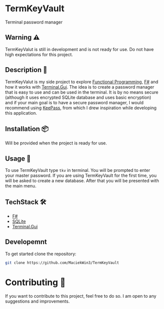 ﻿# TermKeyVault

Terminal password manager

## Warning ⚠️
TermKeyValut is still in development and is not ready for use. Do not have high expectations for this project.

## Description 📝
TermKeyValut is my side project to explore [Functional Programming](https://en.wikipedia.org/wiki/Functional_programming), [F#](https://fsharp.org/) and how it works with [Terminal.Gui](https://github.com/gui-cs/Terminal.Gui). The idea is to create a password manager that is easy to use and can be used in the terminal.
It is by no means secure (although it uses encrypted SQLite database and uses basic encryption) and if your main goal is to have a secure password manager, I would recommend using [KeePass](https://keepass.info/), from which I drew inspiration while developing this application.

## Installation 📦
Will be provided when the project is ready for use.

## Usage 🧰
To use TermKeyVault type `tkv` in terminal. You will be prompted to enter your master password. If you are using TermKeyVault for the first time, you will be asked to create a new database. After that you will be presented with the main menu.

## TechStack 🛠️
- [F#](https://fsharp.org/)
- [SQLite](https://www.sqlite.org/index.html)
- [Terminal.Gui](https://github.com/gui-cs/Terminal.Gui)

## Developemnt
To get started clone the repository:
```bash
git clone https://github.com/MaciekWin3/TermKeyVault
```

# Contributing 🤝
If you want to contribute to this project, feel free to do so. I am open to any suggestions and improvements.